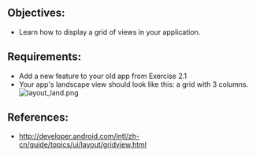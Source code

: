 ## Objectives:
* Learn how to display a grid of views in your application.

## Requirements:
* Add a new feature to your old app from Exercise 2.1
* Your app's landscape view should look like this: a grid with 3 columns.
![layout_land.png](https://bitbucket.org/repo/AARp7y/images/3956060156-layout_land.png)

## References:
* http://developer.android.com/intl/zh-cn/guide/topics/ui/layout/gridview.html